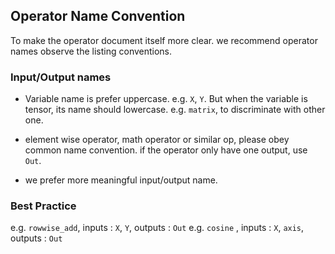 ## Operator Name Convention

To make the operator document itself more clear. we recommend operator names observe the listing conventions.

### Input/Output names

* Variable name is prefer uppercase. e.g. `X`, `Y`. But when the variable is tensor, its name should lowercase. e.g. `matrix`, to discriminate with other one.

* element wise operator, math operator or similar op, please obey common name convention. if the operator only have one output, use `Out`.

* we prefer more meaningful input/output name. 

### Best Practice
e.g. `rowwise_add`, inputs : `X`, `Y`, outputs : `Out`
e.g. `cosine` , inputs : `X`, `axis`, outputs : `Out`
